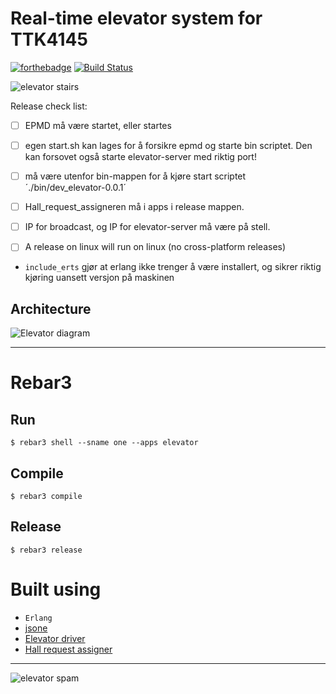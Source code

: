 Real-time elevator system for TTK4145
=====
[![forthebadge](https://forthebadge.com/images/badges/fuck-it-ship-it.svg)](https://forthebadge.com)
[![Build Status](https://travis-ci.com/TTK4145/project-wrong_on_so_many_levels.svg?token=VaZNdDabsDWKmoAAY6fP&branch=master)](https://travis-ci.com/TTK4145/project-wrong_on_so_many_levels)


![elevator stairs](https://media.giphy.com/media/CYEadxFZFtcNG/giphy.gif)


Release check list:

- [ ] EPMD må være startet, eller startes
- [ ] egen start.sh kan lages for å forsikre epmd og starte bin scriptet. Den kan forsovet også starte elevator-server med riktig port!
- [ ] må være utenfor bin-mappen for å kjøre start scriptet ´./bin/dev_elevator-0.0.1´
- [ ] Hall_request_assigneren må i apps i release mappen.

- [ ] IP for broadcast, og IP for elevator-server må være på stell.
- [ ] A release on linux will run on linux (no cross-platform releases)
- `include_erts` gjør at erlang ikke trenger å være installert, og sikrer riktig kjøring uansett versjon på maskinen

Architecture
----
![Elevator diagram](https://github.com/TTK4145/project-wrong_on_so_many_levels/raw/master/doc/Sanntid_moduler.png)

----

# Rebar3
## Run
    $ rebar3 shell --sname one --apps elevator
## Compile
    $ rebar3 compile
## Release
    $ rebar3 release

# Built using
- `Erlang`
- [jsone](https://github.com/sile/jsone)
- [Elevator driver](https://github.com/TTK4145/driver-erlang)
- [Hall request assigner](https://github.com/TTK4145/Project-resources/tree/master/cost_fns/hall_request_assigner)
----

![elevator spam](https://media.giphy.com/media/MNepUUKWUjvi0/giphy.gif)